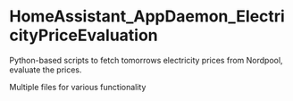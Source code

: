 # HomeAssistant_AppDaemon_ElectricityPriceEvaluation
Python-based scripts to fetch tomorrows electricity prices from Nordpool, evaluate the prices.

Multiple files for various functionality
